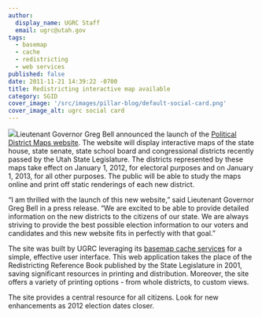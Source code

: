 ```yaml
---
author:
  display_name: UGRC Staff
  email: ugrc@utah.gov
tags:
  - basemap
  - cache
  - redistricting
  - web services
published: false
date: 2011-11-21 14:39:22 -0700
title: Redistricting interactive map available
category: SGID
cover_image: '/src/images/pillar-blog/default-social-card.png'
cover_image_alt: ugrc social card
---
```


<p><img src="/images/404.png" class="inline-text-left" loading="lazy" />Lieutenant Governor Greg Bell announced the launch of the <a href="https://elections.utah.gov/map/district-maps">Political District Maps website</a>. The website will display interactive maps of the state house, state senate, state school board and congressional districts recently passed by the Utah State Legislature.  The districts represented by these maps take effect on January 1, 2012, for electoral purposes and on January 1, 2013, for all other purposes. The public will be able to study the maps online and print off static renderings of each new district.</p>
<p>“I am thrilled with the launch of this new website,” said Lieutenant Governor Greg Bell in a press release. “We are excited to be able to provide detailed information on the new districts to the citizens of our state. We are always striving to provide the best possible election information to our voters and candidates and this new website fits in perfectly with that goal.”</p>
<p>The site was built by UGRC leveraging its <a href="/products/sgid/base-maps">basemap cache services</a> for a simple, effective user interface.  This web application takes the place of the Redistricting Reference Book published by the State Legislature in 2001, saving significant resources in printing and distribution.  Moreover, the site offers a variety of printing options - from whole districts, to custom views.</p>
<p>The site provides a central resource for all citizens.  Look for new enhancements as 2012 election dates closer.</p>
